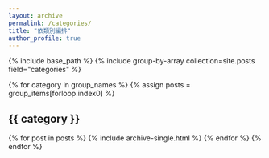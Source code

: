 ```yaml
---
layout: archive
permalink: /categories/
title: "依類別編排"
author_profile: true
---
```


{% include base_path %}
{% include group-by-array collection=site.posts field="categories" %}

{% for category in group_names %}
{% assign posts = group_items[forloop.index0] %}
<h2 id="{{ category | slugify }}" class="archive__subtitle">{{ category }}</h2>
{% for post in posts %}
{% include archive-single.html %}
{% endfor %}
{% endfor %}
